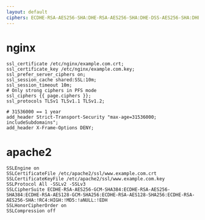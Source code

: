 ```yaml
---
layout: default
ciphers: ECDHE-RSA-AES256-SHA:DHE-RSA-AES256-SHA:DHE-DSS-AES256-SHA:DHE-RSA-AES128-SHA:DHE-DSS-AES128-SHA
---
```


nginx
=====

	ssl_certificate /etc/nginx/example.com.crt;
	ssl_certificate_key /etc/nginx/example.com.key;
	ssl_prefer_server_ciphers on;
	ssl_session_cache shared:SSL:10m;
	ssl_session_timeout 10m;
	# Only strong ciphers in PFS mode
	ssl_ciphers {{ page.ciphers }};
	ssl_protocols TLSv1 TLSv1.1 TLSv1.2;

	# 31536000 == 1 year
	add_header Strict-Transport-Security "max-age=31536000; includeSubdomains";
	add_header X-Frame-Options DENY;

apache2
=======

	SSLEngine on
	SSLCertificateFile /etc/apache2/ssl/www.example.com.crt
	SSLCertificateKeyFile /etc/apache2/ssl/www.example.com.key
	SSLProtocol All -SSLv2 -SSLv3
	SSLCipherSuite ECDHE-RSA-AES256-GCM-SHA384:ECDHE-RSA-AES256-SHA384:ECDHE-RSA-AES128-GCM-SHA256:ECDHE-RSA-AES128-SHA256:ECDHE-RSA-AES256-SHA:!RC4:HIGH:!MD5:!aNULL:!EDH
	SSLHonorCipherOrder on
	SSLCompression off
